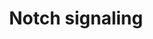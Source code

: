 ---
annotations:
- id: PW:0000204
  parent: signaling pathway
  type: Pathway Ontology
  value: Notch signaling pathway
authors:
- 169.230.77.174
- MaintBot
- AlexanderPico
- Thomas
- Khanspers
- Nsalomonis
- Fehrhart
- Egonw
- Eweitz
citedin:
- link: PMC9099719
  title: Tumour Stem Cells in Breast Cancer (2022)
communities:
- CPTAC
- PancCanNet
- ontox
description: The Notch signaling pathway is an evolutionarily conserved, intercellular
  signaling mechanism essential for proper embryonic development in all metazoan organisms
  in the Animal kingdom. The Notch proteins (Notch1-Notch4 in vertebrates) are single-pass
  receptors that are activated by the Delta (or Delta-like) and Jagged/Serrate families
  of membrane-bound ligands. They are transported to the plasma membrane as cleaved,
  but otherwise intact polypeptides. Interaction with ligand leads to two additional
  proteolytic cleavages that liberate the Notch intracellular domain (NICD) from the
  plasma membrane. The NICD translocates to the nucleus, where it forms a complex
  with the DNA binding protein CSL, displacing a histone deacetylase (HDAc)-co-repressor
  (CoR) complex from CSL. Components of an activation complex, such as MAML1 and histone
  acetyltransferases (HATs), are recruited to the NICD-CSL complex, leading to the
  transcriptional activation of Notch target genes.  Proteins on this pathway have
  targeted assays available via the [https://assays.cancer.gov/available_assays?wp_id=WP268
  CPTAC Assay Portal].
last-edited: 2023-04-23
ndex: 960d57b4-8b60-11eb-9e72-0ac135e8bacf
organisms:
- Homo sapiens
redirect_from:
- /index.php/Pathway:WP268
- /instance/WP268
- /instance/WP268_r126344
revision: r126344
schema-jsonld:
- '@context': https://schema.org/
  '@id': https://wikipathways.github.io/pathways/WP268.html
  '@type': Dataset
  creator:
    '@type': Organization
    name: WikiPathways
  description: The Notch signaling pathway is an evolutionarily conserved, intercellular
    signaling mechanism essential for proper embryonic development in all metazoan
    organisms in the Animal kingdom. The Notch proteins (Notch1-Notch4 in vertebrates)
    are single-pass receptors that are activated by the Delta (or Delta-like) and
    Jagged/Serrate families of membrane-bound ligands. They are transported to the
    plasma membrane as cleaved, but otherwise intact polypeptides. Interaction with
    ligand leads to two additional proteolytic cleavages that liberate the Notch intracellular
    domain (NICD) from the plasma membrane. The NICD translocates to the nucleus,
    where it forms a complex with the DNA binding protein CSL, displacing a histone
    deacetylase (HDAc)-co-repressor (CoR) complex from CSL. Components of an activation
    complex, such as MAML1 and histone acetyltransferases (HATs), are recruited to
    the NICD-CSL complex, leading to the transcriptional activation of Notch target
    genes.  Proteins on this pathway have targeted assays available via the [https://assays.cancer.gov/available_assays?wp_id=WP268
    CPTAC Assay Portal].
  keywords:
  - ADAM17
  - APH1A
  - APH1B
  - CIR
  - CREBBP
  - CTBP1
  - CTBP2
  - DLL1
  - DLL3
  - DLL4
  - DNA
  - DTX1
  - DTX2
  - DTX3
  - DTX3L
  - DTX4
  - DVL1
  - DVL2
  - DVL3
  - GCN5L2
  - HDAC1
  - HDAC2
  - HES1
  - HES5
  - JAG1
  - JAG2
  - LFNG
  - MAML1
  - MAML3
  - MFNG
  - NCOR2
  - NCSTN
  - NICD
  - NOTCH1
  - NOTCH2
  - NOTCH3
  - NOTCH4
  - NUMB
  - NUMBL
  - PCAF
  - PSEN1
  - PSEN2
  - PTCRA
  - RBPJ
  - RBPSUHL
  - RFNG
  - SKIP
  - TNF
  license: CC0
  name: Notch signaling
seo: CreativeWork
title: Notch signaling
wpid: WP268
---